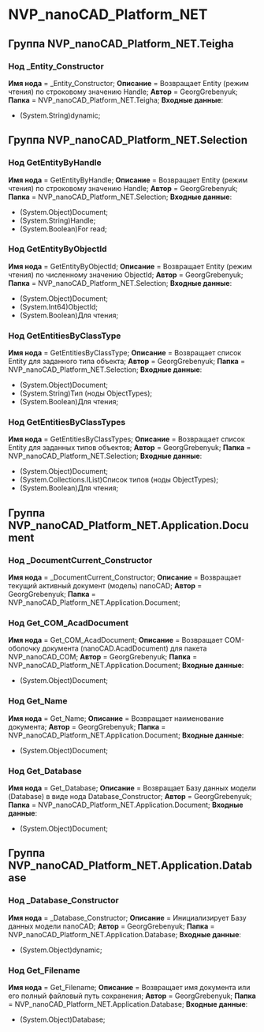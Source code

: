 ﻿# NVP_nanoCAD_Platform_NET

## Группа NVP_nanoCAD_Platform_NET.Teigha

### Нод _Entity_Constructor

**Имя нода** = _Entity_Constructor;
**Описание** = Возвращает Entity (режим чтения) по строковому значению Handle;
**Автор** = GeorgGrebenyuk;
**Папка** = NVP_nanoCAD_Platform_NET.Teigha;
**Входные данные**:
* (System.String)dynamic;

## Группа NVP_nanoCAD_Platform_NET.Selection

### Нод GetEntityByHandle

**Имя нода** = GetEntityByHandle;
**Описание** = Возвращает Entity (режим чтения) по строковому значению Handle;
**Автор** = GeorgGrebenyuk;
**Папка** = NVP_nanoCAD_Platform_NET.Selection;
**Входные данные**:
* (System.Object)Document;
* (System.String)Handle;
* (System.Boolean)For read;

### Нод GetEntityByObjectId

**Имя нода** = GetEntityByObjectId;
**Описание** = Возвращает Entity (режим чтения) по численному значению ObjectId;
**Автор** = GeorgGrebenyuk;
**Папка** = NVP_nanoCAD_Platform_NET.Selection;
**Входные данные**:
* (System.Object)Document;
* (System.Int64)ObjectId;
* (System.Boolean)Для чтения;

### Нод GetEntitiesByClassType

**Имя нода** = GetEntitiesByClassType;
**Описание** = Возвращает список Entity для заданного типа объекта;
**Автор** = GeorgGrebenyuk;
**Папка** = NVP_nanoCAD_Platform_NET.Selection;
**Входные данные**:
* (System.Object)Document;
* (System.String)Тип (ноды ObjectTypes);
* (System.Boolean)Для чтения;

### Нод GetEntitiesByClassTypes

**Имя нода** = GetEntitiesByClassTypes;
**Описание** = Возвращает список Entity для заданных типов объектов;
**Автор** = GeorgGrebenyuk;
**Папка** = NVP_nanoCAD_Platform_NET.Selection;
**Входные данные**:
* (System.Object)Document;
* (System.Collections.IList)Список типов (ноды ObjectTypes);
* (System.Boolean)Для чтения;

## Группа NVP_nanoCAD_Platform_NET.Application.Document

### Нод _DocumentCurrent_Constructor

**Имя нода** = _DocumentCurrent_Constructor;
**Описание** = Возвращает текущий активный документ (модель) nanoCAD;
**Автор** = GeorgGrebenyuk;
**Папка** = NVP_nanoCAD_Platform_NET.Application.Document;

### Нод Get_COM_AcadDocument

**Имя нода** = Get_COM_AcadDocument;
**Описание** = Возвращает COM-оболочку документа (nanoCAD.AcadDocument) для пакета NVP_nanoCAD_COM;
**Автор** = GeorgGrebenyuk;
**Папка** = NVP_nanoCAD_Platform_NET.Application.Document;
**Входные данные**:
* (System.Object)Document;

### Нод Get_Name

**Имя нода** = Get_Name;
**Описание** = Возвращает наименование документа;
**Автор** = GeorgGrebenyuk;
**Папка** = NVP_nanoCAD_Platform_NET.Application.Document;
**Входные данные**:
* (System.Object)Document;

### Нод Get_Database

**Имя нода** = Get_Database;
**Описание** = Возвращает Базу данных модели (Database) в виде нода Database_Constructor;
**Автор** = GeorgGrebenyuk;
**Папка** = NVP_nanoCAD_Platform_NET.Application.Document;
**Входные данные**:
* (System.Object)Document;

## Группа NVP_nanoCAD_Platform_NET.Application.Database

### Нод _Database_Constructor

**Имя нода** = _Database_Constructor;
**Описание** = Инициализирует Базу данных модели nanoCAD;
**Автор** = GeorgGrebenyuk;
**Папка** = NVP_nanoCAD_Platform_NET.Application.Database;
**Входные данные**:
* (System.Object)dynamic;

### Нод Get_Filename

**Имя нода** = Get_Filename;
**Описание** = Возвращает имя документа или его полный файловый путь сохранения;
**Автор** = GeorgGrebenyuk;
**Папка** = NVP_nanoCAD_Platform_NET.Application.Database;
**Входные данные**:
* (System.Object)Database;

